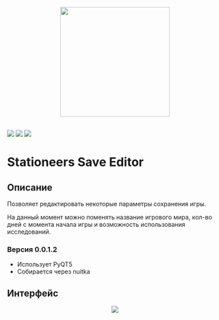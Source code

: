 <center>
<img src="https://i.imgur.com/DWfMCT7.png" width="256" height="256">
</center>

<br>

![](https://img.shields.io/github/downloads/intervisionlord/stationeers_save_editor/total)
![](https://img.shields.io/github/license/intervisionlord/stationeers_save_editor)
![](https://img.shields.io/tokei/lines/github/intervisionlord/stationeers_save_editor)

# Stationeers Save Editor
## Описание
Позволяет редактировать некоторые параметры сохранения игры.

На данный момент можно поменять название игрового мира, кол-во дней с момента начала игры и возможность использования исследований.

### Версия 0.0.1.2
 * Использует PyQT5
 * Собирается через nuitka

## Интерфейс
<center>
<img src = "https://i.imgur.com/KDF3Ztf.png">
</center>